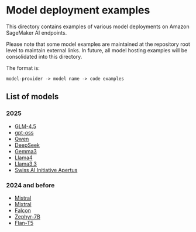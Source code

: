 # Model deployment examples

This directory contains examples of various model deployments on Amazon SageMaker AI endpoints.

Please note that some model examples are maintained at the repository root level to maintain external links. In future, all model hosting examples will be consolidated into this directory.

The format is:
```
model-provider -> model name -> code examples
```

## List of models

### 2025
- [GLM-4.5](./Z.ai/GLM-4.5/)
- [gpt-oss](./openai/gpt-oss/)
- [Qwen](../Qwen/)
- [DeepSeek](../Deepseek/)
- [Gemma3](../Gemma3/)
- [Llama4](../Llama4/)
- [Llama3.3](../Llama3.3/)
- [Swiss AI Initiative Apertus](./Swiss-AI/Apertus/)

### 2024 and before
- [Mistral](../Mistral/)
- [Mixtral](../Mixtral/)
- [Falcon](./TII/Falcon-40B/)
- [Zephyr-7B](./HuggingFaceH4/zephyr-7b/)
- [Flan-T5](./google/flan-t5/)